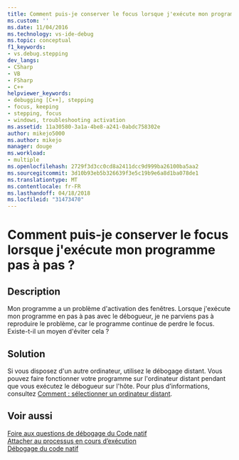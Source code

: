 ```yaml
---
title: Comment puis-je conserver le focus lorsque j'exécute mon programme pas à pas ? | Microsoft Docs
ms.custom: ''
ms.date: 11/04/2016
ms.technology: vs-ide-debug
ms.topic: conceptual
f1_keywords:
- vs.debug.stepping
dev_langs:
- CSharp
- VB
- FSharp
- C++
helpviewer_keywords:
- debugging [C++], stepping
- focus, keeping
- stepping, focus
- windows, troubleshooting activation
ms.assetid: 11a30580-3a1a-4be8-a241-0abdc758302e
author: mikejo5000
ms.author: mikejo
manager: douge
ms.workload:
- multiple
ms.openlocfilehash: 2729f3d3cc0cd8a2411dcc9d999ba26100ba5aa2
ms.sourcegitcommit: 3d10b93eb5b326639f3e5c19b9e6a8d1ba078de1
ms.translationtype: MT
ms.contentlocale: fr-FR
ms.lasthandoff: 04/18/2018
ms.locfileid: "31473470"
---
```

# <a name="how-can-i-keep-focus-when-stepping-through-my-program"></a>Comment puis-je conserver le focus lorsque j'exécute mon programme pas à pas ?
## <a name="description"></a>Description  
 Mon programme a un problème d'activation des fenêtres. Lorsque j'exécute mon programme en pas à pas avec le débogueur, je ne parviens pas à reproduire le problème, car le programme continue de perdre le focus. Existe-t-il un moyen d'éviter cela ?  
  
## <a name="solution"></a>Solution  
 Si vous disposez d'un autre ordinateur, utilisez le débogage distant. Vous pouvez faire fonctionner votre programme sur l'ordinateur distant pendant que vous exécutez le débogueur sur l'hôte. Pour plus d’informations, consultez [Comment : sélectionner un ordinateur distant](http://msdn.microsoft.com/en-us/4332ba8e-2f0b-4f62-b96a-e762b9f3c3ba).  
  
## <a name="see-also"></a>Voir aussi  
 [Foire aux questions de débogage du Code natif](../debugger/debugging-native-code-faqs.md)   
 [Attacher au processus en cours d’exécution](../debugger/attach-to-running-processes-with-the-visual-studio-debugger.md)   
 [Débogage du code natif](../debugger/debugging-native-code.md)